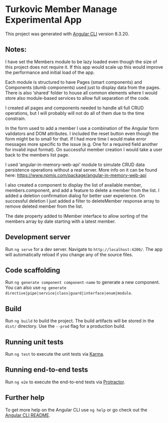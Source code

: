 # Turkovic Member Manage Experimental App

This project was generated with [Angular CLI](https://github.com/angular/angular-cli) version 8.3.20.

## Notes:

I have set the Members module to be lazy loaded even though the size of this project does not require it. If this app would scale up this would improve the performance and initial load of the app.

Each module is structured to have Pages (smart components) and Components (dumb components) used just to display data from the pages. There is also ‘shared’ folder to house all common elements where I would store also module-based services to allow full separation of the code.

I created all pages and components needed to handle all full CRUD operations, but I will probably will not do all of them due to the time constrain. 

In the form used to add a member I use a combination of the Angular form validators and DOM attributes. I included the reset button even though the form might be to small for that. If I had more time I would make error messages more specific to the issue (e.g. One for a required field another for invalid input format). On successful member creation I would take a user back to the members list page.

I used ‘angular-in-memory-web-api’ module to simulate CRUD data persistence operations without a real server. More info on it can be found here: https://www.npmjs.com/package/angular-in-memory-web-api

I also created a component to display the list of available member, members.component, and add a feature to delete a member from the list. I added a deletion confirmation dialog for better user experience. On successful deletion I just added a filter to deleteMember response array to remove deleted member from the list. 

The date property added to IMember interface to allow sorting of the members array by date starting with a latest member.



## Development server

Run `ng serve` for a dev server. Navigate to `http://localhost:4200/`. The app will automatically reload if you change any of the source files.

## Code scaffolding

Run `ng generate component component-name` to generate a new component. You can also use `ng generate directive|pipe|service|class|guard|interface|enum|module`.

## Build

Run `ng build` to build the project. The build artifacts will be stored in the `dist/` directory. Use the `--prod` flag for a production build.

## Running unit tests

Run `ng test` to execute the unit tests via [Karma](https://karma-runner.github.io).

## Running end-to-end tests

Run `ng e2e` to execute the end-to-end tests via [Protractor](http://www.protractortest.org/).

## Further help

To get more help on the Angular CLI use `ng help` or go check out the [Angular CLI README](https://github.com/angular/angular-cli/blob/master/README.md).

